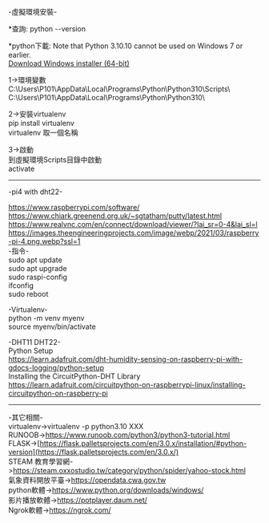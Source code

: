 -虛擬環境安裝-  

*查詢: python --version  
  
*python下載:
Note that Python 3.10.10 cannot be used on Windows 7 or earlier.  
[Download Windows installer (64-bit)](https://www.python.org/ftp/python/3.10.10/python-3.10.10-amd64.exe)  

1->環境變數  
C:\Users\P101\AppData\Local\Programs\Python\Python310\Scripts\  
C:\Users\P101\AppData\Local\Programs\Python\Python310\  
  
2->安裝virtualenv  
pip install virtualenv  
virtualenv 取一個名稱  
  
3->啟動  
到虛擬環境Scripts目錄中啟動  
activate  

------------------------------------------------------------------------------  
-pi4 with dht22-  

https://www.raspberrypi.com/software/  
https://www.chiark.greenend.org.uk/~sgtatham/putty/latest.html  
https://www.realvnc.com/en/connect/download/viewer/?lai_sr=0-4&lai_sl=l  
https://images.theengineeringprojects.com/image/webp/2021/03/raspberry-pi-4.png.webp?ssl=1  
-指令-    
sudo apt update  
sudo apt upgrade  
sudo raspi-config  
ifconfig  
sudo reboot  

-Virtualenv-  
python -m venv myenv  
source myenv/bin/activate  

-DHT11 DHT22-  
Python Setup  
https://learn.adafruit.com/dht-humidity-sensing-on-raspberry-pi-with-gdocs-logging/python-setup  
Installing the CircuitPython-DHT Library  
https://learn.adafruit.com/circuitpython-on-raspberrypi-linux/installing-circuitpython-on-raspberry-pi  

----------------------------------------------------------------------------------------------------------------------  

-其它相關-  
virtualenv->virtualenv -p python3.10 XXX  
RUNOOB->https://www.runoob.com/python3/python3-tutorial.html  
FLASK->[https://flask.palletsprojects.com/en/3.0.x/installation/#python-version](https://flask.palletsprojects.com/en/3.0.x/)  
STEAM 教育學習網->https://steam.oxxostudio.tw/category/python/spider/yahoo-stock.html  
氣象資料開放平臺->https://opendata.cwa.gov.tw  
python軟體->https://www.python.org/downloads/windows/  
影片播放軟體->https://potplayer.daum.net/  
Ngrok軟體->https://ngrok.com/  
